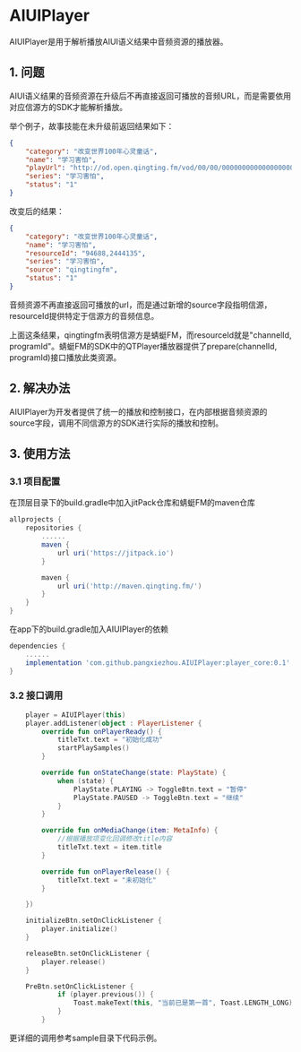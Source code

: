 # AIUIPlayer

AIUIPlayer是用于解析播放AIUI语义结果中音频资源的播放器。

## 1. 问题

AIUI语义结果的音频资源在升级后不再直接返回可播放的音频URL，而是需要依用对应信源方的SDK才能解析播放。

举个例子，故事技能在未升级前返回结果如下：

``` json
{
	"category": "改变世界100年心灵童话",
	"name": "学习害怕",
	"playUrl": "http://od.open.qingting.fm/vod/00/00/0000000000000000000025243697_64.m4a?u=786&channelId=94688&programId=2444135",
	"series": "学习害怕",
	"status": "1"
}
```

改变后的结果：

``` json
{
	"category": "改变世界100年心灵童话",
	"name": "学习害怕",
	"resourceId": "94688,2444135",
	"series": "学习害怕",
	"source": "qingtingfm",
	"status": "1"
}
```

音频资源不再直接返回可播放的url，而是通过新增的source字段指明信源，resourceId提供特定于信源方的音频信息。

上面这条结果，qingtingfm表明信源方是蜻蜓FM，而resourceId就是"channelId, programId"。蜻蜓FM的SDK中的QTPlayer播放器提供了prepare(channelId, programId)接口播放此类资源。

## 2. 解决办法

AIUIPlayer为开发者提供了统一的播放和控制接口，在内部根据音频资源的source字段，调用不同信源方的SDK进行实际的播放和控制。

## 3. 使用方法

### 3.1 项目配置

在顶层目录下的build.gradle中加入jitPack仓库和蜻蜓FM的maven仓库

``` groovy
allprojects {
    repositories {
        ......
        maven {
            url uri('https://jitpack.io')
        }

        maven {
            url uri('http://maven.qingting.fm/')
        }
    }
}
```

在app下的build.gradle加入AIUIPlayer的依赖

``` groovy
dependencies {
    ......
    implementation 'com.github.pangxiezhou.AIUIPlayer:player_core:0.1'
}
```

### 3.2 接口调用

``` kotlin
    player = AIUIPlayer(this)
    player.addListener(object : PlayerListener {
        override fun onPlayerReady() {
            titleTxt.text = "初始化成功"
            startPlaySamples()
        }

        override fun onStateChange(state: PlayState) {
            when (state) {
                PlayState.PLAYING -> ToggleBtn.text = "暂停"
                PlayState.PAUSED -> ToggleBtn.text = "继续"
            }
        }

        override fun onMediaChange(item: MetaInfo) {
            //根据播放项变化回调修改title内容
            titleTxt.text = item.title
        }

        override fun onPlayerRelease() {
            titleTxt.text = "未初始化"
        }

    })

    initializeBtn.setOnClickListener {
        player.initialize()
    }

    releaseBtn.setOnClickListener {
        player.release()
    }

    PreBtn.setOnClickListener {
            if (player.previous()) {
                Toast.makeText(this, "当前已是第一首", Toast.LENGTH_LONG).show()
            }
        }
```

更详细的调用参考sample目录下代码示例。
